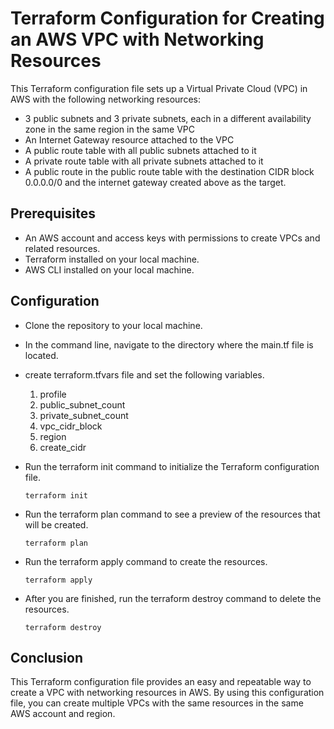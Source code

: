 # Terraform Configuration for Creating an AWS VPC with Networking Resources

This Terraform configuration file sets up a Virtual Private Cloud (VPC) in AWS with the following networking resources:

- 3 public subnets and 3 private subnets, each in a different availability zone in the same region in the same VPC
- An Internet Gateway resource attached to the VPC
- A public route table with all public subnets attached to it
- A private route table with all private subnets attached to it
- A public route in the public route table with the destination CIDR block 0.0.0.0/0 and the internet gateway created above as the target.


## Prerequisites

- An AWS account and access keys with permissions to create VPCs and related resources.
- Terraform installed on your local machine.
- AWS CLI installed on your local machine.

## Configuration

- Clone the repository to your local machine.
- In the command line, navigate to the directory where the main.tf file is located.
- create terraform.tfvars file and set the following variables.
   1. profile
   2. public_subnet_count
   3. private_subnet_count
   4. vpc_cidr_block
   5. region
   6. create_cidr
- Run the terraform init command to initialize the Terraform configuration file.

      terraform init
- Run the terraform plan command to see a preview of the resources that will be created.

      terraform plan
- Run the terraform apply command to create the resources.

      terraform apply
- After you are finished, run the terraform destroy command to delete the resources.

      terraform destroy

## Conclusion

This Terraform configuration file provides an easy and repeatable way to create a VPC with networking resources in AWS. By using this configuration file, you can create multiple VPCs with the same resources in the same AWS account and region.


